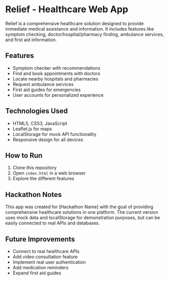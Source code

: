 # Relief - Healthcare Web App

Relief is a comprehensive healthcare solution designed to provide immediate medical assistance and information. It includes features like symptom checking, doctor/hospital/pharmacy finding, ambulance services, and first aid information.

## Features

- Symptom checker with recommendations
- Find and book appointments with doctors
- Locate nearby hospitals and pharmacies
- Request ambulance services
- First aid guides for emergencies
- User accounts for personalized experience

## Technologies Used

- HTML5, CSS3, JavaScript
- Leaflet.js for maps
- LocalStorage for mock API functionality
- Responsive design for all devices

## How to Run

1. Clone this repository
2. Open `index.html` in a web browser
3. Explore the different features

## Hackathon Notes

This app was created for [Hackathon Name] with the goal of providing comprehensive healthcare solutions in one platform. The current version uses mock data and localStorage for demonstration purposes, but can be easily connected to real APIs and databases.

## Future Improvements

- Connect to real healthcare APIs
- Add video consultation feature
- Implement real user authentication
- Add medication reminders
- Expand first aid guides